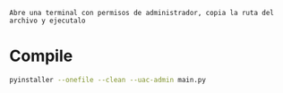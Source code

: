 ``Abre una terminal con permisos de administrador, copia la ruta del archivo y ejecutalo``

# Compile

```bash
pyinstaller --onefile --clean --uac-admin main.py
```
